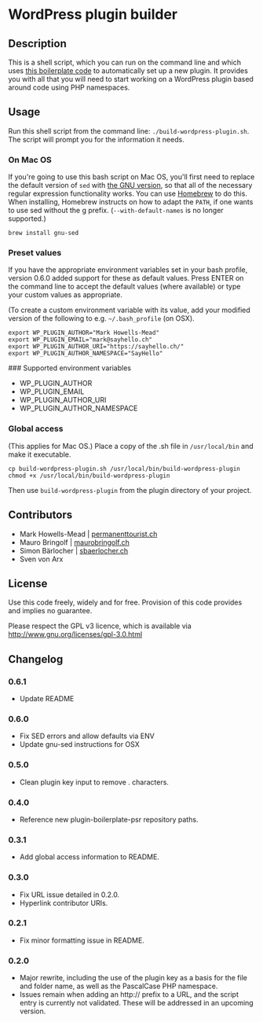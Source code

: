 # WordPress plugin builder

## Description
This is a shell script, which you can run on the command line and which uses
[this boilerplate code](https://github.com/WPSwitzerland/plugin-boilerplate-psr) to automatically set up a new plugin.
It provides you with all that you will need to start working on a WordPress plugin based around code using
PHP namespaces.

## Usage
Run this shell script from the command line: ``./build-wordpress-plugin.sh``. The script will prompt you for the
information it needs.

### On Mac OS
If you're going to use this bash script on Mac OS, you'll first need to replace the default version of ``sed`` with
[the GNU version](https://www.gnu.org/software/sed/), so that all of the necessary regular expression functionality
works. You can use [Homebrew](https://brew.sh/) to do this. When installing, Homebrew instructs on how to adapt the
``PATH``, if one wants to use sed without the g prefix. (``--with-default-names`` is no longer supported.)

```
brew install gnu-sed
```

### Preset values
If you have the appropriate environment variables set in your bash profile, version 0.6.0 added support for these
as default values. Press ENTER on the command line to accept the default values (where available) or type your
custom values as appropriate.

(To create a custom environment variable with its value, add your modified version of the following to e.g. `~/.bash_profile` (on OSX).

    export WP_PLUGIN_AUTHOR="Mark Howells-Mead"
    export WP_PLUGIN_EMAIL="mark@sayhello.ch"
    export WP_PLUGIN_AUTHOR_URI="https://sayhello.ch/"
    export WP_PLUGIN_AUTHOR_NAMESPACE="SayHello"

### Supported environment variables
* WP_PLUGIN_AUTHOR
* WP_PLUGIN_EMAIL
* WP_PLUGIN_AUTHOR_URI
* WP_PLUGIN_AUTHOR_NAMESPACE

### Global access
(This applies for Mac OS.) Place a copy of the .sh file in ``/usr/local/bin`` and make it executable.

    cp build-wordpress-plugin.sh /usr/local/bin/build-wordpress-plugin
    chmod +x /usr/local/bin/build-wordpress-plugin

Then use ``build-wordpress-plugin`` from the plugin directory of your project.

## Contributors
* Mark Howells-Mead | [permanenttourist.ch](https://permanenttourist.ch/topic/wordpress)
* Mauro Bringolf | [maurobringolf.ch](https://maurobringolf.ch)
* Simon Bärlocher | [sbaerlocher.ch](https://sbaerlocher.ch)
* Sven von Arx

## License
Use this code freely, widely and for free. Provision of this code provides and implies no guarantee.

Please respect the GPL v3 licence, which is available via http://www.gnu.org/licenses/gpl-3.0.html

## Changelog

### 0.6.1
* Update README

### 0.6.0
* Fix SED errors and allow defaults via ENV
* Update gnu-sed instructions for OSX

### 0.5.0
* Clean plugin key input to remove . characters.

### 0.4.0
* Reference new plugin-boilerplate-psr repository paths.

### 0.3.1
* Add global access information to README.

### 0.3.0
* Fix URL issue detailed in 0.2.0.
* Hyperlink contributor URIs.

### 0.2.1
* Fix minor formatting issue in README.

### 0.2.0
* Major rewrite, including the use of the plugin key as a basis for the file and folder name, as well as the PascalCase PHP namespace.
* Issues remain when adding an http:// prefix to a URL, and the script entry is currently not validated. These will be addressed in an upcoming version.

